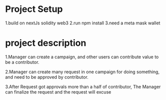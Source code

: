 # Project Setup

1.build on nextJs solidity web3
2.run npm install
3.need a meta mask wallet

# project description

1.Manager can create a campaign, and other users can contribute value to be a contributor.

2.Manager can create many request in one campaign for doing something, and need to be approved by contributor.

3.After Request got approvals more than a half of contributor, The Manager can finalize the request and the request will excuse

